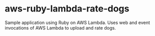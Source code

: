 # aws-ruby-lambda-rate-dogs
Sample application using Ruby on AWS Lambda. Uses web and event invocations of AWS Lambda to upload and rate dogs.
